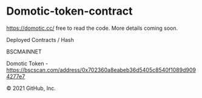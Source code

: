 # Domotic-token-contract

https://domotic.cc/ free to read the code. More details coming soon.

Deployed Contracts / Hash

BSCMAINNET

Domotic Token - https://bscscan.com/address/0x702360a8eabeb36d5405c8540f1089d9094277e7

© 2021 GitHub, Inc.
